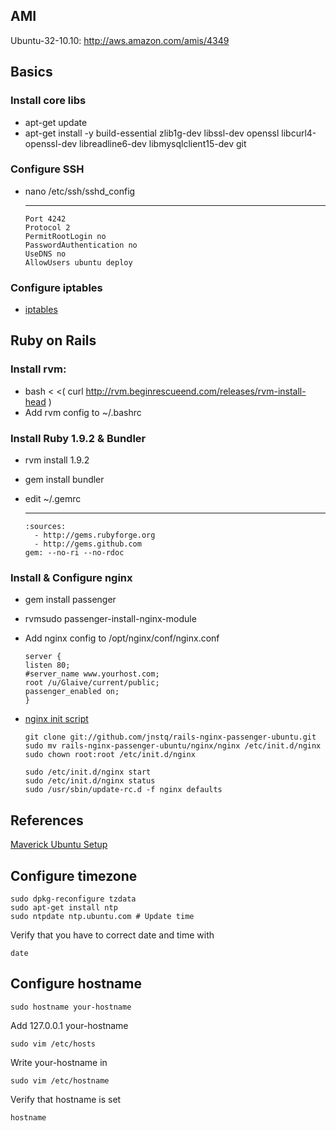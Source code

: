 AMI
------------
Ubuntu-32-10.10: http://aws.amazon.com/amis/4349


Basics
------------

### Install core libs

* apt-get update
* apt-get install -y build-essential zlib1g-dev libssl-dev openssl libcurl4-openssl-dev libreadline6-dev libmysqlclient15-dev git

### Configure SSH

* nano /etc/ssh/sshd_config

    ---
      Port 4242
      Protocol 2
      PermitRootLogin no
      PasswordAuthentication no
      UseDNS no
      AllowUsers ubuntu deploy



### Configure iptables

* [iptables](https://gist.github.com/3365ce0aa5b1bcd694a0)



Ruby on Rails
------------

### Install rvm:

* bash < <( curl http://rvm.beginrescueend.com/releases/rvm-install-head )
* Add rvm config to ~/.bashrc


### Install Ruby 1.9.2 & Bundler

* rvm install 1.9.2
* gem install bundler
* edit ~/.gemrc

    ---
      :sources:
        - http://gems.rubyforge.org
        - http://gems.github.com
      gem: --no-ri --no-rdoc



### Install & Configure nginx

* gem install passenger
* rvmsudo passenger-install-nginx-module
* Add nginx config to /opt/nginx/conf/nginx.conf

      server {
      listen 80;
      #server_name www.yourhost.com;
      root /u/Glaive/current/public;                                       
      passenger_enabled on;
      }

* [nginx init script](git@github.com:tobyhede/rails-nginx-passenger-ubuntu.git)

      git clone git://github.com/jnstq/rails-nginx-passenger-ubuntu.git
      sudo mv rails-nginx-passenger-ubuntu/nginx/nginx /etc/init.d/nginx
      sudo chown root:root /etc/init.d/nginx
    
      sudo /etc/init.d/nginx start
      sudo /etc/init.d/nginx status
      sudo /usr/sbin/update-rc.d -f nginx defaults
    
References
-----------
[Maverick Ubuntu Setup](http://articles.slicehost.com/2010/10/18/ubuntu-maverick-setup-part-1)







Configure timezone
-------------------

    sudo dpkg-reconfigure tzdata
    sudo apt-get install ntp
    sudo ntpdate ntp.ubuntu.com # Update time
    
Verify that you have to correct date and time with

    date

Configure hostname
-------------------

    sudo hostname your-hostname

Add 127.0.0.1 your-hostname

    sudo vim /etc/hosts
    
Write your-hostname in 
    
    sudo vim /etc/hostname
    
Verify that hostname is set
    
    hostname

